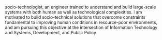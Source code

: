 socio-technologist, an engineer trained to understand and build large-scale systems with both human as well as technological complexities. I am motivated to build socio-technical solutions that overcome constraints fundamental to improving human conditions in resource-poor environments, and am pursuing this objective at the intersection of Information Technology and Systems, Development, and Public Policy